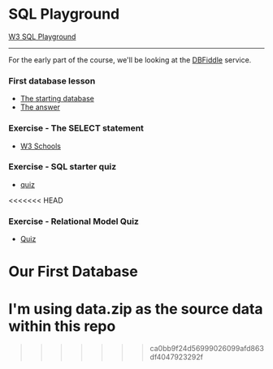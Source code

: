 # SQL Playground 

[W3 SQL Playground](https://www.w3schools.com/sql/trysql.asp?filename=trysql_op_in)

---

For the early part of the course, we'll be looking at the [DBFiddle](https://www.db-fiddle.com/) service. 

### First database lesson 

- [The starting database](https://www.db-fiddle.com/f/7fnLq7sZNknYPfm6U2xEAH/0)
- [The answer](https://www.db-fiddle.com/f/sTq8m5ty2h8RdP3YRJqB9L/0)

### Exercise - The SELECT statement

- [W3 Schools](https://www.w3schools.com/sql/exercise.asp?filename=exercise_select1)

### Exercise - SQL starter quiz

- [quiz](https://www.jetpunk.com/user-quizzes/1336712/sql-starter-quiz)

<<<<<<< HEAD
### Exercise - Relational Model Quiz

- [Quiz](https://www.jetpunk.com/user-quizzes/1336712/the-relational-model)

# Our First Database

I'm using **data.zip** as the source data within this repo
=======

>>>>>>> ca0bb9f24d56999026099afd863df4047923292f
